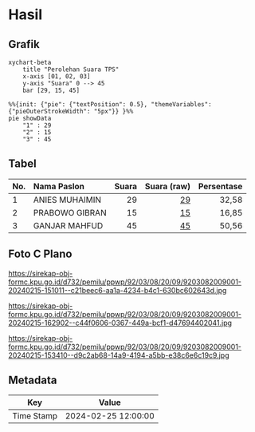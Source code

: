 # Hasil

## Grafik

```mermaid
xychart-beta
    title "Perolehan Suara TPS"
    x-axis [01, 02, 03]
    y-axis "Suara" 0 --> 45
    bar [29, 15, 45]
```

```mermaid
%%{init: {"pie": {"textPosition": 0.5}, "themeVariables": {"pieOuterStrokeWidth": "5px"}} }%%
pie showData
    "1" : 29
    "2" : 15
    "3" : 45
```

## Tabel

| No. | Nama Paslon    | Suara | Suara (raw) | Persentase |
|:--- |:-------------- | -----:| -----------:| ----------:|
| 1   | ANIES MUHAIMIN | 29    | [29][p-1]   | 32,58      |
| 2   | PRABOWO GIBRAN | 15    | [15][p-2]   | 16,85      |
| 3   | GANJAR MAHFUD  | 45    | [45][p-3]   | 50,56      |


[p-1]: https://github.com/gigit-pemilu/pemilu-2024-92-papua-barat/blob/main/pilpres/hitung-suara/sub/92-papua-barat/sub/03-fak-fak/sub/08-kramongmongga/sub/2009-nembukteb/sub/001-tps/sub/paslon-1.txt
[p-2]: https://github.com/gigit-pemilu/pemilu-2024-92-papua-barat/blob/main/pilpres/hitung-suara/sub/92-papua-barat/sub/03-fak-fak/sub/08-kramongmongga/sub/2009-nembukteb/sub/001-tps/sub/paslon-2.txt
[p-3]: https://github.com/gigit-pemilu/pemilu-2024-92-papua-barat/blob/main/pilpres/hitung-suara/sub/92-papua-barat/sub/03-fak-fak/sub/08-kramongmongga/sub/2009-nembukteb/sub/001-tps/sub/paslon-3.txt

## Foto C Plano

https://sirekap-obj-formc.kpu.go.id/d732/pemilu/ppwp/92/03/08/20/09/9203082009001-20240215-151011--c21beec6-aa1a-4234-b4c1-630bc602643d.jpg

https://sirekap-obj-formc.kpu.go.id/d732/pemilu/ppwp/92/03/08/20/09/9203082009001-20240215-162902--c44f0606-0367-449a-bcf1-d47694402041.jpg

https://sirekap-obj-formc.kpu.go.id/d732/pemilu/ppwp/92/03/08/20/09/9203082009001-20240215-153410--d9c2ab68-14a9-4194-a5bb-e38c6e6c19c9.jpg


## Metadata

| Key        | Value               |
| ---------- | ------------------- |
| Time Stamp | 2024-02-25 12:00:00 |



